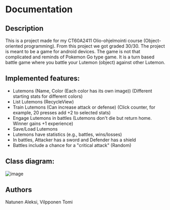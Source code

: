 # Documentation

## Description
This is a project made for my CT60A2411 Olio-ohjelmointi course (Object-oriented programming). From this project we got graded 30/30.
The project is meant to be a game for android devices. The game is not that complicated and reminds of Pokemon Go type game. It is a turn based battle game where you battle your Lutemon (object) against other Lutemon.

## Implemented features:
- Lutemons (Name, Color (Each color has its own image)) (Different starting stats for different colors)
- List Lutemons (RecycleView)
- Train Lutemons (Can increase attack or defense) (Click counter, for example, 20 presses add +2 to selected stats)
- Engage Lutemons in battles (Lutemons don't die but return home. Winner gains +1 experience)
- Save/Load Lutemons
- Lutemons have statistics (e.g., battles, wins/losses)
- In battles, Attacker has a sword and Defender has a shield
- Battles include a chance for a "critical attack" (Random)

## Class diagram:
![image](https://github.com/AlluNatu/Java_Project_LUTEMON/assets/128405938/76836bda-ed9f-40e5-9c37-b2caffd28670)


## Authors
Natunen Aleksi, 
Vilpponen Tomi
